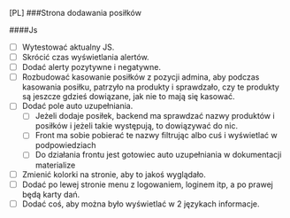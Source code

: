 [PL]
###Strona dodawania posiłków

####Js
- [ ] Wytestować aktualny JS.
- [ ] Skrócić czas wyświetlania alertów.
- [ ] Dodać alerty pozytywne i negatywne.
- [ ] Rozbudować kasowanie posiłków z pozycji admina, aby podczas kasowania posiłku, patrzyło na produkty i sprawdzało, czy te produkty są jeszcze gdzieś dowiązane, jak nie to mają się kasować.
- [ ] Dodać pole auto uzupełniania.
    - [ ] Jeżeli dodaje posiłek, backend ma sprawdzać nazwy produktów i posiłków i jeżeli takie występują, to dowiązywać do nic.
    - [ ] Front ma sobie pobierać te nazwy filtrując albo cuś i wyświetlać w podpowiedziach
    - [ ] Do działania frontu jest gotowiec auto uzupełniania w dokumentacji materialize
- [ ] Zmienić kolorki na stronie, aby to jakoś wyglądało.
- [ ] Dodać po lewej stronie menu z logowaniem, loginem itp, a po prawej będą karty dań.
- [ ] Dodać coś, aby można było wyświetlać w 2 językach informacje.